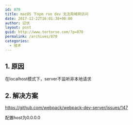 ```yaml
---
id: 870
title: macOS 下npm run dev 无法局域网访问
date: 2017-12-22T16:01:38+00:00
author: 愆伏
layout: post
guid: http://www.tortorse.com/?p=870
permalink: /archives/870
categories:
  - 技术
---
```

## 1. 原因

在localhost模式下，server不监听非本地请求

## 2. 解决方案

<https://github.com/webpack/webpack-dev-server/issues/147>

配置host为0.0.0.0
